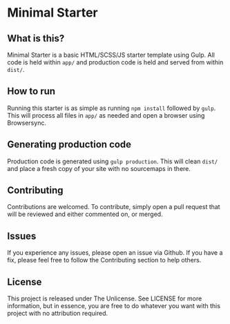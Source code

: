 # Minimal Starter

## What is this?
Minimal Starter is a basic HTML/SCSS/JS starter template using Gulp. All code is held within `app/` and production code is held and served from within `dist/`.

## How to run
Running this starter is as simple as running `npm install` followed by `gulp`. This will process all files in `app/` as needed and open a browser using Browsersync.

## Generating production code
Production code is generated using `gulp production`. This will clean `dist/` and place a fresh copy of your site with no sourcemaps in there.

## Contributing
Contributions are welcomed. To contribute, simply open a pull request that will be reviewed and either commented on, or merged.

## Issues
If you experience any issues, please open an issue via Github. If you have a fix, please feel free to follow the Contributing section to help others.

## License
This project is released under The Unlicense. See LICENSE for more information, but in essence, you are free to do whatever you want with this project with no attribution required.